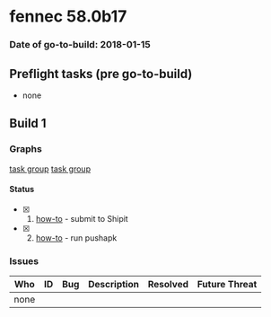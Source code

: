 # fennec 58.0b17

### Date of go-to-build: 2018-01-15

## Preflight tasks (pre go-to-build)
- none

## Build 1  

### Graphs
[task group](https://tools.taskcluster.net/push-inspector/#/Sowy8a0XRfeJ4Y7nMQvUBA)
[task group](https://tools.taskcluster.net/push-inspector/#/TyYQiS94RfGmuG91wqPURA)


#### Status
- [x] 1.  [how-to](https://wiki.mozilla.org/Release:Release_Automation_on_Mercurial:Starting_a_Release#Submit_to_Ship_It)  - submit to Shipit
- [x] 2.  [how-to](https://github.com/mozilla-releng/releasewarrior-2.0/wiki/Push-to-Google-Play#what-to-do)  - run pushapk

### Issues
| Who                 | ID               | Bug                                                                 | Description                | Resolved                | Future Threat                |
| ------------------- | ---------------- | ------------------------------------------------------------------- | -------------------------- | ----------------------- | ---------------------------- |
| none | | | | | |

